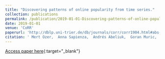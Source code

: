 ```yaml
---
title: "Discovering patterns of online popularity from time series."
collection: publications
permalink: /publication/2019-01-01-Discovering-patterns-of-online-popularity-from-time-series
date: 2019-01-01
venue: 'CoRR'
paperurl: 'http://dblp.uni-trier.de/db/journals/corr/corr1904.html#abs-1904-04994'
citation: ' Mert Ozer,  Anna Sapienza,  Andrés Abeliuk,  Goran Muric,  Emilio Ferrara, &quot;Discovering patterns of online popularity from time series..&quot; CoRR, 2019.'
---
```

[Access paper here](http://dblp.uni-trier.de/db/journals/corr/corr1904.html#abs-1904-04994){:target="_blank"}
